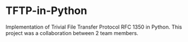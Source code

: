 # TFTP-in-Python
Implementation of Trivial File Transfer Protocol RFC 1350 in Python.
This project was a collaboration between 2 team members.
